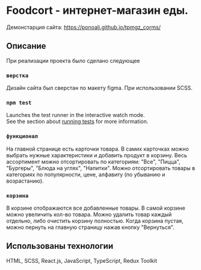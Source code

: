 # Foodcort - интернет-магазин еды.

Демонстарция сайта: https://ponoali.github.io/tpmgz_corms/

## Описание

При реализации проекта было сделано следующее

### `верстка`

Дизайн сайта был сверстан по макету figma. При использовании SCSS.

### `npm test`

Launches the test runner in the interactive watch mode.\
See the section about [running tests](https://facebook.github.io/create-react-app/docs/running-tests) for more information.

### `функционал`

На главной странице есть карточки товара. В самих карточках можно выбрать нужные характеристики и добавить продукт в корзину. 
Весь ассортимент можно отсортировать по категориям: "Все", "Пицца", "Бургеры", "Блюда на углях", "Напитки". 
Можно отсортировать товары в категориях по популярности, цене, алфавиту (по убыванию и возрастанию).

### `корзина`

В корзине отображаются все добавленные товары. В самой корзине можно увеличить кол-во товара. Можно удалить товар каждый отдельно, либо очистить корзину полностью.
Когда корзина пустая, можно пернуть на главную страницу нажав кнопку "Вернуться".

## Использованы технологии

HTML, SCSS, React.js, JavaScript, TypeScript, Redux Toolkit
